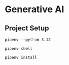 # Generative AI
## Project Setup 
~~~
pipenv --python 3.12
~~~
~~~
pipenv shell
~~~
~~~
pipenv install
~~~
